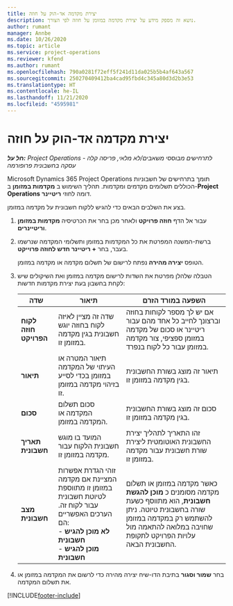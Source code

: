 ```yaml
---
title: יצירת מקדמה אד-הוק על חוזה
description: נושא זה מספק מידע על יצירת מקדמה במזומן על חוזה לפי הצורך.
author: rumant
manager: Annbe
ms.date: 10/26/2020
ms.topic: article
ms.service: project-operations
ms.reviewer: kfend
ms.author: rumant
ms.openlocfilehash: 790a0281f72eff5f241d11da025b5b4af643a567
ms.sourcegitcommit: 250270409412ba4cad95fbd4c345a80d3d2b3e53
ms.translationtype: HT
ms.contentlocale: he-IL
ms.lasthandoff: 11/21/2020
ms.locfileid: "4595981"
---
```

# <a name="creating-an-ad-hoc-advance-on-a-contract"></a>יצירת מקדמה אד-הוק על חוזה

_**חל על:** Project Operations לתרחישים מבוססי משאבים/לא מלאי, פריסה קלה - עסקה בחשבונית פרופורמה_

Microsoft Dynamics 365 Project Operations ‏תומך בתרחישים של חשבוניות הכוללים תשלומים מקדמים ומקדמות. תהליך השימוש ב **מקדמות במזומן** ב-**Project Operations** דומה לחוזי **ריטיינר**. 

בצע את השלבים הבאים כדי להגיש ללקוח חשבונית על מקדמה במזומן.

1. עבור אל הדף **חוזה פרויקט** ולאחר מכן בחר את הכרטיסיה **מקדמות במזומן וריטיינרים**.
2. ברשת-המשנה המפרטת את כל המקדמות במזומן ותשלומי המקדמה שנרשמו בעבר, בחר **+ ריטיינר חדש לחוזה פרוייקט**. 

    הטופס **יצירה מהירה** נפתח לרישום של תשלום מקדמה או מקדמה במזומן.
    
3. הטבלה שלהלן מפרטת את השדות לרישום מקדמה במזומן ואת השיקולים שיש לקחת בחשבון בעת יצירת מקדמות חדשות:

    | שדה | תיאור | השפעה במורד הזרם |
    | --- | --- | --- |
    | **לקוח חוזה הפרויקט** | שדה זה מציין לאיזה לקוח בחוזה יוגש חשבונית בגין מקדמה במזומן זו. | אם יש לך מספר לקוחות בחוזה וברצונך לחייב כל אחד מהם עבור ריטיינר או סכום של מקדמה במזומן ספציפי, צור מקדמה במזומן עבור כל לקוח בנפרד. |
    | **תיאור** | תיאור המטרה או העיתוי של המקדמה במזומן בכדי לסייע בזיהוי מקדמה במזומן זו. | תיאור זה מוצג בשורת החשבונית בגין מקדמה במזומן זו. |
    | **סכום** | סכום תשלום המקדמה או המקדמה במזומן. | סכום זה מוצג בשורת החשבונית בגין מקדמה במזומן זו. |
    | **תאריך חשבונית** | המועד בו מוגש חשבונית הלקוח עבור מקדמה במזומן זו. | זהו התאריך לתהליך יצירת החשבונית האוטומטית ליצירת שורת חשבונית עבור מקדמה במזומן זו. |
    | **מצב חשבונית** | זוהי הגדרת אפשרות המציינת אם מקדמה במזומן זו מתווספת לטיוטת חשבונית עבור לקוח זה. הערכים האפשריים הם:</br>- **לא מוכן להגיש חשבונית**</br>- **מוכן להגיש חשבונית** | כאשר מקדמה במזומן או תשלום מקדמה מסומנים כ **מוכן להגשת חשבונית**, הוא מתווסף כשעת שורה בחשבונית טיוטה. ניתן להשתמש רק במקדמה במזומן שחויבה במלואה להתאמה מול עלויות הפרויקט לתקופת החשבונית הבאה. |

4. בחר **שמור וסגור** בתיבת הדו-שיח יצירה מהירה כדי לרשום את המקדמה במזומן או את תשלום המקדמה.


[!INCLUDE[footer-include](../../includes/footer-banner.md)]